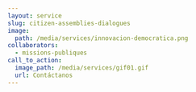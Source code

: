 ```yaml
---
layout: service
slug: citizen-assemblies-dialogues
image:
  path: /media/services/innovacion-democratica.png
collaborators:
  - missions-publiques
call_to_action:
  image_path: /media/services/gif01.gif
  url: Contáctanos
---
```

